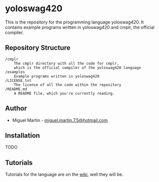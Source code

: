 # yoloswag420

This is the repository for the programming language yoloswag420. It contains example programs written in yoloswag420 and cmplr, the official compiler.

## Repository Structure

	/cmplr
		The cmplr directory with all the code for cmplr, 
		which is the official compiler of the yoloswag420 language
	/examples
		Example programs written in yoloswag420
	/LICENSE.txt
		The license of all the code within the repository
	/README.md
		A README file, which you're currently reading.

## Author

- Miguel Martin - [miguel.martin.7.5@hotmail.com](mailto:miguel.martin7.5@hotmail.com)

## Installation

TODO

## Tutorials
Tutorials for the language are on the [wiki], well they will  be.

[wiki]: https://github.com/miguelishawt/yoloswag/wiki